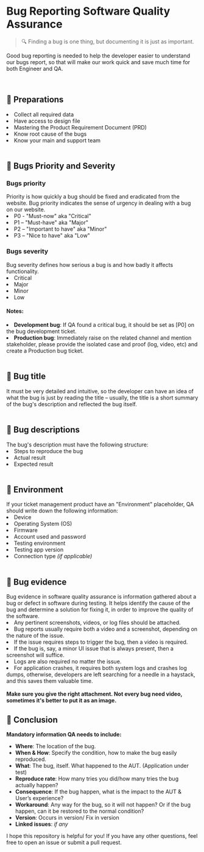 <h1><b>Bug Reporting Software Quality Assurance</b></h1>

> 🔍 Finding a bug is one thing, but documenting it is just as important.

Good bug reporting is needed to help the developer easier to understand our bugs report, so that will make our work quick and save much time for both Engineer and QA.

</br>

<h2><b>🍳 Preparations</b></h2>
<li>Collect all required data</li>
<li>Have access to design file</li>
<li>Mastering the Product Requirement Document (PRD)</li>
<li>Know root cause of the bugs</li>
<li>Know your main and support team</li>

</br>

<h2><b>🎯 Bugs Priority and Severity</b></h2>

<h3><b>Bugs priority</b></h3>
Priority is how quickly a bug should be fixed and eradicated from the website. Bug priority indicates the sense of urgency in dealing with a bug on our website.
<li>P0 - "Must-now" aka "Critical"</li> 
<li>P1 – "Must-have" aka "Major"</li> 
<li>P2 – "Important to have" aka "Minor"</li> 
<li>P3 – "Nice to have" aka "Low"</li>

<h3><b>Bugs severity</b></h3>
Bug severity defines how serious a bug is and how badly it affects functionality.
<li>Critical</li> 
<li>Major</li> 
<li>Minor</li> 
<li>Low</li>

<h4>Notes:</h4>
<li><b>Development bug</b>: If QA found a critical bug, it should be set as [P0] on the bug development ticket.</li>
<li><b>Production bug</b>: Immediately raise on the related channel and mention stakeholder, please provide the isolated case and proof (log, video, etc) and create a Production bug ticket.</li> 

</br>
<h2><b>🎼 Bug title</b></h2>
It must be very detailed and intuitive, so the developer can have an idea of what the bug is just by reading the title  –  usually, the title is a short summary of the bug's description and reflected the bug itself.

</br>
</br>
<h2><b>📝 Bug descriptions</b></h2>
The bug's description must have the following structure:
<li>Steps to reproduce the bug</li>
<li>Actual result</li>
<li>Expected result</li>

</br>
<h2><b>🌲 Environment</b></h2>
If your ticket management product have an "Environment" placeholder, QA should write down the following information:
<li>Device</li>
<li>Operating System (OS)</li>
<li>Firmware</li>
<li>Account used and password</li>
<li>Testing environment</li>
<li>Testing app version</li>
<li>Connection type <i>(if applicable)</i></li>


</br>
<h2><b>🍿 Bug evidence</b></h2>
Bug evidence in software quality assurance is information gathered about a bug or defect in software during testing. It helps identify the cause of the bug and determine a solution for fixing it, in order to improve the quality of the software.

<li>Any pertinent screenshots, videos, or log files should be attached.</li>
<li>Bug reports usually require both a video and a screenshot, depending on the nature of the issue.</li>
<li>If the issue requires steps to trigger the bug, then a video is required.</li>
<li>If the bug is, say, a minor UI issue that is always present, then a screenshot will suffice.</li>
<li>Logs are also required no matter the issue.</li>
<li>For application crashes, it requires both system logs and crashes log dumps, otherwise, developers are left searching for a needle in a haystack, and this saves them valuable time.</li>
</br>
<b>Make sure you give the right attachment. Not every bug need video, sometimes it's better to put it as an image.</b>

</br>
<h2><b>🎉 Conclusion</b></h2>
<b>Mandatory information QA needs to include:</b>

* <b>Where</b>: The location of the bug.
* <b>When & How</b>: Specify the condition, how to make the bug easily reproduced.
* <b>What</b>: The bug, itself. What happened to the AUT. (Application under test)
* <b>Reproduce rate</b>: How many tries you did/how many tries the bug actually happen?
* <b>Consequence</b>: If the bug happen, what is the impact to the AUT & User’s experience?
* <b>Workaround</b>: Any way for the bug, so it will not happen? Or if the bug happen, can it be restored to the normal condition?
* <b>Version</b>: Occurs in version/ Fix in version
* <b>Linked issues</b>: <i>if any</i>

I hope this repository is helpful for you! If you have any other questions, feel free to open an issue or submit a pull request.
